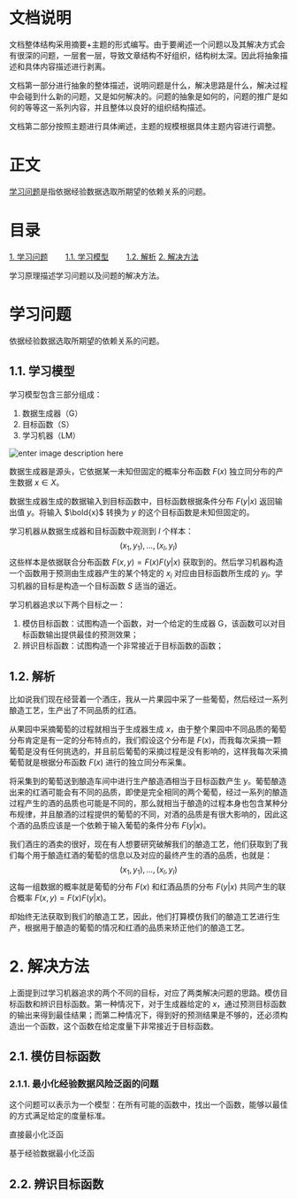 # 文档说明

文档整体结构采用摘要+主题的形式编写。由于要阐述一个问题以及其解决方式会有很深的问题，一层套一层，导致文章结构不好组织，结构树太深。因此将抽象描述和具体内容描述进行剥离。

文档第一部分进行抽象的整体描述，说明问题是什么，解决思路是什么，解决过程中会碰到什么新的问题，又是如何解决的。问题的抽象是如何的，问题的推广是如何的等等这一系列内容，并且整体以良好的组织结构描述。

文档第二部分按照主题进行具体阐述，主题的规模根据具体主题内容进行调整。

# 正文

[学习问题](#学习问题)是指依据经验数据选取所期望的依赖关系的问题。


# 目录
[1. 学习问题](#学习问题)
　　[1.1. 学习模型](#学习模型)
　　[1.2. 解析](#解析)
[2. 解决方法](#解决方法)

学习原理描述学习问题以及问题的解决方法。

# 学习问题

依据经验数据选取所期望的依赖关系的问题。

## 1.1. 学习模型

学习模型包含三部分组成：
1. 数据生成器（G）
2. 目标函数（S）
3. 学习机器（LM）

![enter image description here](P12-G1.1)

数据生成器是源头，它依据某一未知但固定的概率分布函数 $F(x)$ 独立同分布的产生数据 $x \in X$。

数据生成器生成的数据输入到目标函数中，目标函数根据条件分布 $F(y|x)$ 返回输出值 $y$。将输入 $\bold{x}$ 转换为 $y$ 的这个目标函数是未知但固定的。

学习机器从数据生成器和目标函数中观测到 $l$ 个样本：
$$
(x_1,y_1), \ldots, (x_l, y_l)
$$
这些样本是依据联合分布函数 $F(x,y) = F(x)F(y|x)$ 获取到的。然后学习机器构造一个函数用于预测由生成器产生的某个特定的 $x_i$ 对应由目标函数所生成的 $y_i$。学习机器的目标是构造一个目标函数 $S$ 适当的逼近。

学习机器追求以下两个目标之一：
1. 模仿目标函数：试图构造一个函数，对一个给定的生成器 G，该函数可以对目标函数输出提供最佳的预测效果；
2. 辨识目标函数：试图构造一个非常接近于目标函数的函数；

## 1.2. 解析
比如说我们现在经营着一个酒庄，我从一片果园中采了一些葡萄，然后经过一系列酿造工艺，生产出了不同品质的红酒。

从果园中采摘葡萄的过程就相当于生成器生成 $x$，由于整个果园中不同品质的葡萄分布肯定是有一定的分布特点的，我们假设这个分布是 $F(x)$，而我每次采摘一颗葡萄是没有任何挑选的，并且前后葡萄的采摘过程是没有影响的，这样我每次采摘葡萄就是根据分布函数 $F(x)$ 进行的独立同分布采集。

将采集到的葡萄送到酿造车间中进行生产酿造酒相当于目标函数产生 $y$。葡萄酿造出来的红酒可能会有不同的品质，即使是完全相同的两个葡萄，经过一系列的酿造过程产生的酒的品质也可能是不同的，那么就相当于酿造的过程本身也包含某种分布规律，并且酿酒的过程提供的葡萄的不同，对酒的品质是有很大影响的，因此这个酒的品质应该是一个依赖于输入葡萄的条件分布 $F(y|x)$。

我们酒庄的酒卖的很好，现在有人想要研究破解我们的酿造工艺，他们获取到了我们每个用于酿造红酒的葡萄的信息以及对应的最终产生的酒的品质，也就是：
$$
(x_1,y_1), \ldots, (x_l, y_l)
$$
这每一组数据的概率就是葡萄的分布 $F(x)$ 和红酒品质的分布 $F(y|x)$ 共同产生的联合概率 $F(x,y) = F(x)F(y|x)$。

却始终无法获取到我们的酿造工艺，因此，他们打算模仿我们的酿造工艺进行生产，根据用于酿造的葡萄的情况和红酒的品质来矫正他们的酿造工艺。

# 2. 解决方法

上面提到过学习机器追求的两个不同的目标，对应了两类解决问题的思路。模仿目标函数和辨识目标函数。第一种情况下，对于生成器给定的 $x$，通过预测目标函数的输出来得到最佳结果；而第二种情况下，得到好的预测结果是不够的，还必须构造出一个函数，这个函数在给定度量下非常接近于目标函数。

## 2.1. 模仿目标函数

### 2.1.1. 最小化经验数据风险泛函的问题

这个问题可以表示为一个模型：在所有可能的函数中，找出一个函数，能够以最佳的方式满足给定的度量标准。



直接最小化泛函

基于经验数据最小化泛函

## 2.2. 辨识目标函数
<!--stackedit_data:
eyJoaXN0b3J5IjpbMTIzNDc2NzkxMCwxMjE2NTc2NzcxLDM5Nz
Q0NDI2MSwtMTAxNjM5ODgyMSwxOTgwNjgwMDE1LDE3MzM4MjU1
MzUsLTk0MTE2ODUwOSwxNDQ4NzU1MDMsLTk5MDY3NTgxMiwtMz
AyMDU0ODYwLDEwOTkwNTkzMzQsLTEzNjkxMTk0MjgsNzAzNTI4
NDkzXX0=
-->